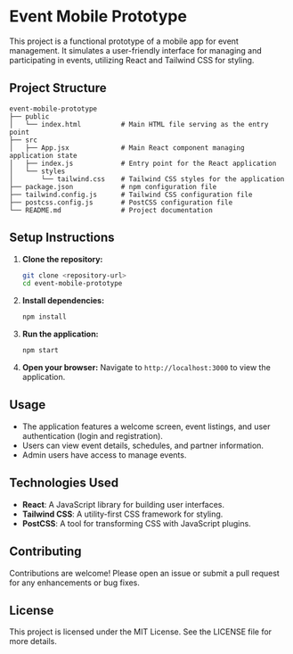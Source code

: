 # Event Mobile Prototype

This project is a functional prototype of a mobile app for event management. It simulates a user-friendly interface for managing and participating in events, utilizing React and Tailwind CSS for styling.

## Project Structure

```
event-mobile-prototype
├── public
│   └── index.html          # Main HTML file serving as the entry point
├── src
│   ├── App.jsx             # Main React component managing application state
│   ├── index.js            # Entry point for the React application
│   └── styles
│       └── tailwind.css    # Tailwind CSS styles for the application
├── package.json            # npm configuration file
├── tailwind.config.js      # Tailwind CSS configuration file
├── postcss.config.js       # PostCSS configuration file
└── README.md               # Project documentation
```

## Setup Instructions

1. **Clone the repository:**
   ```bash
   git clone <repository-url>
   cd event-mobile-prototype
   ```

2. **Install dependencies:**
   ```bash
   npm install
   ```

3. **Run the application:**
   ```bash
   npm start
   ```

4. **Open your browser:**
   Navigate to `http://localhost:3000` to view the application.

## Usage

- The application features a welcome screen, event listings, and user authentication (login and registration).
- Users can view event details, schedules, and partner information.
- Admin users have access to manage events.

## Technologies Used

- **React**: A JavaScript library for building user interfaces.
- **Tailwind CSS**: A utility-first CSS framework for styling.
- **PostCSS**: A tool for transforming CSS with JavaScript plugins.

## Contributing

Contributions are welcome! Please open an issue or submit a pull request for any enhancements or bug fixes.

## License

This project is licensed under the MIT License. See the LICENSE file for more details.